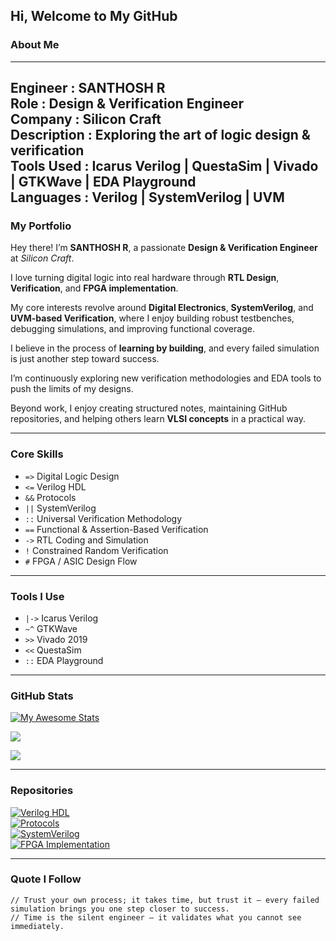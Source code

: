 ## Hi, Welcome to My GitHub

### **About Me**
------------------------------------------------------------------------------------------------------
**Engineer**    : SANTHOSH R  
**Role**        : Design & Verification Engineer  
**Company**     : Silicon Craft  
**Description** : Exploring the art of logic design & verification  
**Tools Used**  : Icarus Verilog | QuestaSim | Vivado | GTKWave | EDA Playground  
**Languages**   : Verilog | SystemVerilog | UVM  
------------------------------------------------------------------------------------------------------

### My Portfolio
Hey there! I’m **SANTHOSH R**, a passionate **Design & Verification Engineer** at *Silicon Craft*.  

I love turning digital logic into real hardware through **RTL Design**, **Verification**, and **FPGA implementation**.  

My core interests revolve around **Digital Electronics**, **SystemVerilog**, and **UVM-based Verification**, where I enjoy building robust testbenches, debugging simulations, and improving functional coverage.  

I believe in the process of **learning by building**, and every failed simulation is just another step toward success.  

I’m continuously exploring new verification methodologies and EDA tools to push the limits of my designs.  

Beyond work, I enjoy creating structured notes, maintaining GitHub repositories, and helping others learn **VLSI concepts** in a practical way.  

---

### **Core Skills**
- `=>` Digital Logic Design  
- `<=` Verilog HDL  
- `&&` Protocols  
- `||` SystemVerilog  
- `::` Universal Verification Methodology  
- `==` Functional & Assertion-Based Verification  
- `->` RTL Coding and Simulation  
- `!` Constrained Random Verification  
- `#` FPGA / ASIC Design Flow  

---

### **Tools I Use**
- `|->` Icarus Verilog  
- `~^` GTKWave  
- `>>` Vivado 2019  
- `<<` QuestaSim  
- `::` EDA Playground  

---

### **GitHub Stats**
[![My Awesome Stats](https://awesome-github-stats.azurewebsites.net/user-stats/ravisaanthosh?cardType=level-alternate&theme=great-gatsby&preferLogin=false)](https://git.io/awesome-stats-card)  

![](https://nirzak-streak-stats.vercel.app/?user=ravisaanthosh&theme=great-gatsby&hide_border=false)  

![](https://github-readme-stats.vercel.app/api/top-langs/?username=ravisaanthosh&theme=great-gatsby&hide_border=false&include_all_commits=true&count_private=true&layout=compact)  

---

### **Repositories**
[![Verilog HDL](https://img.shields.io/badge/Verilog_HDL-blue?style=for-the-badge&logo=github)](https://github.com/ravisaanthosh/VERILOG)  
[![Protocols](https://img.shields.io/badge/Protocols-green?style=for-the-badge&logo=github)](https://github.com/ravisaanthosh/PROTOCOLS)  
[![SystemVerilog](https://img.shields.io/badge/SystemVerilog-red?style=for-the-badge&logo=github)](https://github.com/ravisaanthosh/SYSTEM-VERILOG)  
[![FPGA Implementation](https://img.shields.io/badge/FPGA_Implementation-orange?style=for-the-badge&logo=github)](https://github.com/ravisaanthosh/FPGA-IMPLEMENTATION)  

---

### **Quote I Follow**
```text
// Trust your own process; it takes time, but trust it — every failed simulation brings you one step closer to success.  
// Time is the silent engineer — it validates what you cannot see immediately.


